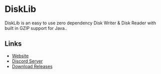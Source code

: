 # DiskLib
DiskLib is an easy to use zero dependency Disk Writer &amp; Disk Reader with built in GZIP support for Java..

## Links
* [Website](https://konloch.com/DiskLib)
* [Discord Server](https://discord.gg/aexsYpfMEf)
* [Download Releases](https://github.com/Konloch/DiskLib/releases)
